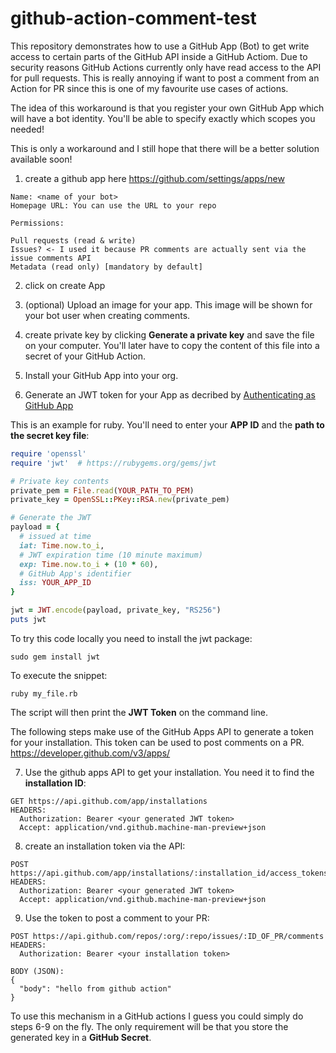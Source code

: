 # github-action-comment-test

This repository demonstrates how to use a GitHub App (Bot) to get write access to certain parts of the GitHub API inside a GitHub Actiom. Due to security reasons GitHub Actions currently only have read access to the API for pull requests. This is really annoying if want to post a comment from an Action for PR since this is one of my favourite use cases of actions.

The idea of this workaround is that you register your own GitHub App which will have a bot identity. You'll be able to specify exactly which scopes you needed! 

This is only a workaround and I still hope that there will be a better solution available soon!




1. create a github app here https://github.com/settings/apps/new
```
Name: <name of your bot>
Homepage URL: You can use the URL to your repo

Permissions:

Pull requests (read & write)
Issues? <- I used it because PR comments are actually sent via the issue comments API
Metadata (read only) [mandatory by default]
```

2. click on create App

3. (optional) Upload an image for your app. This image will be shown for your bot user when creating comments.

4. create private key by clicking **Generate a private key** and save the file on your computer. You'll later have to copy the content of this file into a secret of your GitHub Action.

5. Install your GitHub App into your org. 

6. Generate an JWT token for your App as decribed by [Authenticating as GitHub App](https://developer.github.com/apps/building-github-apps/authenticating-with-github-apps/#authenticating-as-a-github-app)

This is an example for ruby. You'll need to enter your **APP ID** and the **path to the secret key file**:
```rb
require 'openssl'
require 'jwt'  # https://rubygems.org/gems/jwt

# Private key contents
private_pem = File.read(YOUR_PATH_TO_PEM)
private_key = OpenSSL::PKey::RSA.new(private_pem)

# Generate the JWT
payload = {
  # issued at time
  iat: Time.now.to_i,
  # JWT expiration time (10 minute maximum)
  exp: Time.now.to_i + (10 * 60),
  # GitHub App's identifier
  iss: YOUR_APP_ID
}

jwt = JWT.encode(payload, private_key, "RS256")
puts jwt
```
To try this code locally you need to install the jwt package:
```
sudo gem install jwt
```

To execute the snippet:
```
ruby my_file.rb
```
The script will then print the **JWT Token** on the command line.

The following steps make use of the GitHub Apps API to generate a token for your installation. This token can be used to post comments on a PR. https://developer.github.com/v3/apps/

7. Use the github apps API to get your installation. You need it to find the **installation ID**:


```
GET https://api.github.com/app/installations 
HEADERS:
  Authorization: Bearer <your generated JWT token>
  Accept: application/vnd.github.machine-man-preview+json
```

8. create an installation token via the API:
```
POST https://api.github.com/app/installations/:installation_id/access_tokens
HEADERS:
  Authorization: Bearer <your generated JWT token>
  Accept: application/vnd.github.machine-man-preview+json
```

9. Use the token to post a comment to your PR:

```
POST https://api.github.com/repos/:org/:repo/issues/:ID_OF_PR/comments
HEADERS:
  Authorization: Bearer <your installation token>

BODY (JSON):
{
  "body": "hello from github action"
}
```


To use this mechanism in a GitHub actions I guess you could simply do steps 6-9 on the fly. The only requirement will be that you store the generated key in a **GitHub Secret**.

